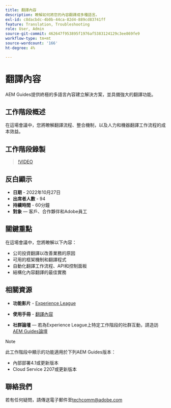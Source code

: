 ```yaml
---
title: 翻譯內容
description: 瞭解如何將您的內容翻譯成多種語言。
exl-id: c8dacbdc-4b0b-44ca-82d4-889cd83741ff
feature: Translation, Troubleshooting
role: User, Admin
source-git-commit: 462647f953895f1976af5383124129c3ee869fe9
workflow-type: tm+mt
source-wordcount: '166'
ht-degree: 4%

---
```


# 翻譯內容

AEM Guides提供終極的多語言內容建立解決方案，並具備強大的翻譯功能。

## 工作階段概述

在這場會議中，您將瞭解翻譯流程、整合機制，以及人力和機器翻譯工作流程的成本效益。

## 工作階段錄製

>[!VIDEO](https://video.tv.adobe.com/v/3414140/translation-aem-guides?quality=12&learn=on)

## 反白顯示

- **日期** - 2022年10月27日
- **出席者人數** - 94
- **持續時間** - 60分鐘
- **對象** — 客戶、合作夥伴和Adobe員工

## 關鍵重點

在這場會議中，您將瞭解以下內容：
- 公司投資翻譯以改善業務的原因
- 可用的框架機制和翻譯程式
- 自動化翻譯工作流程、API和控制面板
- 結構化內容翻譯的最佳實務

## 相關資源

- **功能影片** - [Experience League](https://experienceleague.adobe.com/docs/experience-manager-guides-learn/videos/advanced-user-guide/overview.html?lang=zh-Hant)

- **使用手冊** - [翻譯內容](https://help.adobe.com/en_US/xml-documentation-for-adobe-experience-manager/index.html#t=DXML-master-map%2Ftranslation.html)

- **社群論壇** — 若為Experience League上特定工作階段的社群互動，請造訪[AEM Guides論壇](https://experienceleaguecommunities.adobe.com/t5/experience-manager-guides/bd-p/xml-documentation-discussions)

>[!NOTE]
>
> 此工作階段中顯示的功能適用於下列AEM Guides版本：
> - 內部部署4.1或更新版本
> - Cloud Service 2207或更新版本

## 聯絡我們

若有任何疑問，請傳送電子郵件至<techcomm@adobe.com>
